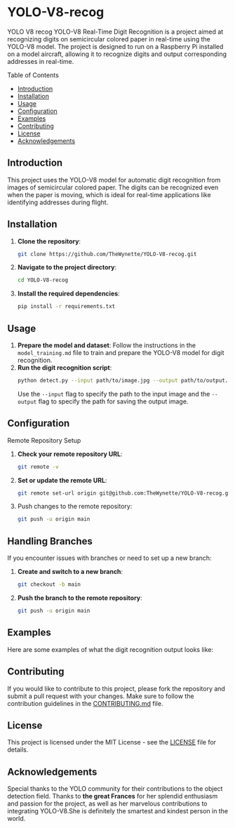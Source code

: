 # YOLO-V8-recog
YOLO V8 recog
YOLO-V8 Real-Time Digit Recognition is a project aimed at recognizing digits on semicircular colored paper in real-time using the YOLO-V8 model. The project is designed to run on a Raspberry Pi installed on a model aircraft, allowing it to recognize digits and output corresponding addresses in real-time.

Table of Contents

- [Introduction](#introduction)
- [Installation](#installation)
- [Usage](#usage)
- [Configuration](#configuration)
- [Examples](#examples)
- [Contributing](#contributing)
- [License](#license)
- [Acknowledgements](#acknowledgements)

## Introduction
This project uses the YOLO-V8 model for automatic digit recognition from images of semicircular colored paper. The digits can be recognized even when the paper is moving, which is ideal for real-time applications like identifying addresses during flight.

## Installation
1. **Clone the repository**:
   ```bash
   git clone https://github.com/TheWynette/YOLO-V8-recog.git
   ```
2. **Navigate to the project directory**:
   ```bash
   cd YOLO-V8-recog
   ```
3. **Install the required dependencies**:
   ```bash
   pip install -r requirements.txt
   ```

## Usage

1. **Prepare the model and dataset**: Follow the instructions in the `model_training.md` file to train and prepare the YOLO-V8 model for digit recognition.
2. **Run the digit recognition script**:
   ```bash
   python detect.py --input path/to/image.jpg --output path/to/output.jpg
   ```
   Use the `--input` flag to specify the path to the input image and the `--output` flag to specify the path for saving the output image.

## Configuration
Remote Repository Setup
1. **Check your remote repository URL**:
   ```bash
   git remote -v
   ```
2. **Set or update the remote URL**:
   ```bash
   git remote set-url origin git@github.com:TheWynette/YOLO-V8-recog.git
   ```
3. Push changes to the remote repository:
   ```bash
   git push -u origin main
   ```

## Handling Branches
If you encounter issues with branches or need to set up a new branch:
1. **Create and switch to a new branch**:
   ```bash
   git checkout -b main
   ```
2. **Push the branch to the remote repository**:
   ```bash
   git push -u origin main
   ```

## Examples
Here are some examples of what the digit recognition output looks like:

## Contributing
If you would like to contribute to this project, please fork the repository and submit a pull request with your changes. Make sure to follow the contribution guidelines in the [CONTRIBUTING.md](CONTRIBUTING.md) file.

## License
This project is licensed under the MIT License - see the [LICENSE](LICENSE) file for details.

## Acknowledgements
Special thanks to the YOLO community for their contributions to the object detection field.
Thanks to **the great Frances** for her splendid enthusiasm and passion for the project, as well as her marvelous contributions to integrating YOLO-V8.She is definitely the smartest and kindest person in the world.
